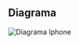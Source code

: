 ## Diagrama

![Diagrama Iphone]([https://exemplo.com/logo.png](https://github.com/IgorFavarin/desafio-POO/blob/master/Desafio-diagramacao-iphone/img/diagrama.jpg))

